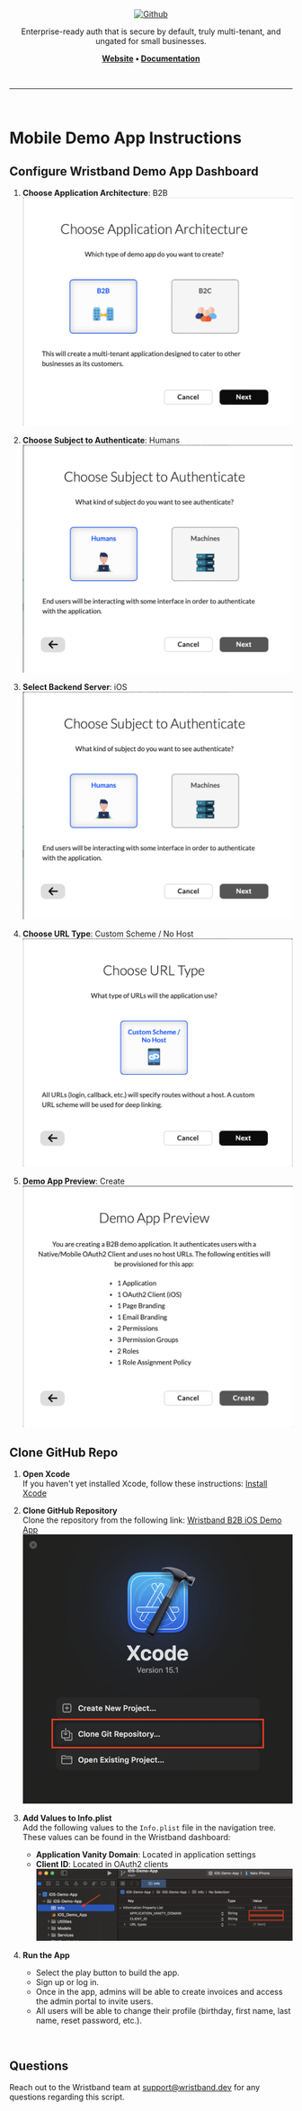 <div align="center">
  <a href="https://wristband.dev">
    <picture>
      <img src="https://assets.wristband.dev/images/email_branding_logo_v1.png" alt="Github" width="297" height="64">
    </picture>
  </a>
  <p align="center">
    Enterprise-ready auth that is secure by default, truly multi-tenant, and ungated for small businesses.
  </p>
  <p align="center">
    <b>
      <a href="https://wristband.dev">Website</a> •
      <a href="https://docs.wristband.dev">Documentation</a>
    </b>
  </p>
</div>

<br/>

---

<br/>


# Mobile Demo App Instructions

## Configure Wristband Demo App Dashboard

1. **Choose Application Architecture**: B2B
![Clone Repository](readme-images/choose_application_architecture.png)

2. **Choose Subject to Authenticate**: Humans
![Clone Repository](readme-images/choose_subject_to_authenticate.png)

3. **Select Backend Server**: iOS
![Clone Repository](readme-images/choose_subject_to_authenticate.png)

4. **Choose URL Type**: Custom Scheme / No Host
![Clone Repository](readme-images/choose_url_type.png)

5. **Demo App Preview**: Create
![Clone Repository](readme-images/demo_app_preview.png)


## Clone GitHub Repo

1. **Open Xcode**  
   If you haven't yet installed Xcode, follow these instructions: [Install Xcode](https://developer.apple.com/xcode/)

2. **Clone GitHub Repository**  
   Clone the repository from the following link: [Wristband B2B iOS Demo App](https://github.com/wristband-dev/b2b-ios-demo-app.git)
   ![Clone Repository](readme-images/xcode.png)

3. **Add Values to Info.plist**  
   Add the following values to the `Info.plist` file in the navigation tree. These values can be found in the Wristband dashboard:
   - **Application Vanity Domain**: Located in application settings
   - **Client ID**: Located in OAuth2 clients
![Clone Repository](readme-images/info_plst.png)

4. **Run the App**  
   - Select the play button to build the app.
   - Sign up or log in.
   - Once in the app, admins will be able to create invoices and access the admin portal to invite users.
   - All users will be able to change their profile (birthday, first name, last name, reset password, etc.).


<br/>

## Questions

Reach out to the Wristband team at <support@wristband.dev> for any questions regarding this script.

<br/>
